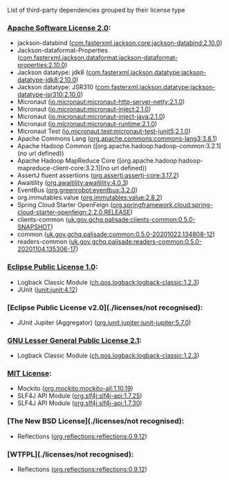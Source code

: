 List of third-party dependencies grouped by their license type

### [Apache Software License 2.0](./licenses/apache_software_license_2.0.txt):
* jackson-databind ([com.fasterxml.jackson.core:jackson-databind:2.10.0](http://github.com/FasterXML/jackson))
* Jackson-dataformat-Properties ([com.fasterxml.jackson.dataformat:jackson-dataformat-properties:2.10.0](http://github.com/FasterXML/jackson-dataformats-text))
* Jackson datatype: jdk8 ([com.fasterxml.jackson.datatype:jackson-datatype-jdk8:2.10.0](https://github.com/FasterXML/jackson-modules-java8/jackson-datatype-jdk8))
* Jackson datatype: JSR310 ([com.fasterxml.jackson.datatype:jackson-datatype-jsr310:2.10.0](https://github.com/FasterXML/jackson-modules-java8/jackson-datatype-jsr310))
* Micronaut ([io.micronaut:micronaut-http-server-netty:2.1.0](http://micronaut.io))
* Micronaut ([io.micronaut:micronaut-inject:2.1.0](http://micronaut.io))
* Micronaut ([io.micronaut:micronaut-inject-java:2.1.0](http://micronaut.io))
* Micronaut ([io.micronaut:micronaut-runtime:2.1.0](http://micronaut.io))
* Micronaut Test ([io.micronaut.test:micronaut-test-junit5:2.1.0](http://micronaut.io))
* Apache Commons Lang ([org.apache.commons:commons-lang3:3.8.1](http://commons.apache.org/proper/commons-lang/))
* Apache Hadoop Common ([org.apache.hadoop:hadoop-common:3.2.1](no url defined))
* Apache Hadoop MapReduce Core ([org.apache.hadoop:hadoop-mapreduce-client-core:3.2.1](no url defined))
* AssertJ fluent assertions ([org.assertj:assertj-core:3.17.2](http://assertj.org/assertj-core))
* Awaitility ([org.awaitility:awaitility:4.0.3](http://awaitility.org))
* EventBus ([org.greenrobot:eventbus:3.2.0](http://greenrobot.org/eventbus/))
* org.immutables.value ([org.immutables:value:2.8.2](http://immutables.org/value))
* Spring Cloud Starter OpenFeign ([org.springframework.cloud:spring-cloud-starter-openfeign:2.2.0.RELEASE](https://projects.spring.io/spring-cloud))
* clients-common ([uk.gov.gchq.palisade:clients-common:0.5.0-SNAPSHOT](https://github.com/gchq/Palisade-clients/tree/develop/clients-common))
* common ([uk.gov.gchq.palisade:common:0.5.0-20201022.134808-12](https://github.com/gchq/Palisade-common))
* readers-common ([uk.gov.gchq.palisade:readers-common:0.5.0-20201104.135306-17](https://github.com/gchq/Palisade-readers/tree/develop/readers-common))

### [Eclipse Public License 1.0](./licenses/eclipse_public_license_1.0.html):
* Logback Classic Module ([ch.qos.logback:logback-classic:1.2.3](http://logback.qos.ch/logback-classic))
* JUnit ([junit:junit:4.12](http://junit.org))

### [Eclipse Public License v2.0](./licenses/not recognised):
* JUnit Jupiter (Aggregator) ([org.junit.jupiter:junit-jupiter:5.7.0](https://junit.org/junit5/))

### [GNU Lesser General Public License 2.1](./licenses/gnu_lgpl_2.1.html):
* Logback Classic Module ([ch.qos.logback:logback-classic:1.2.3](http://logback.qos.ch/logback-classic))

### [MIT License](./licenses/mit_license.txt):
* Mockito ([org.mockito:mockito-all:1.10.19](http://www.mockito.org))
* SLF4J API Module ([org.slf4j:slf4j-api:1.7.25](http://www.slf4j.org))
* SLF4J API Module ([org.slf4j:slf4j-api:1.7.30](http://www.slf4j.org))

### [The New BSD License](./licenses/not recognised):
* Reflections ([org.reflections:reflections:0.9.12](http://github.com/ronmamo/reflections))

### [WTFPL](./licenses/not recognised):
* Reflections ([org.reflections:reflections:0.9.12](http://github.com/ronmamo/reflections))
